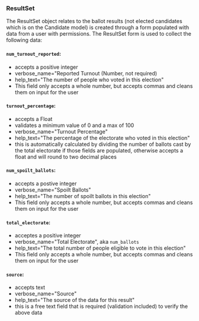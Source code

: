### ResultSet

The ResultSet object relates to the ballot results (not elected candidates which is on the Candidate model) is created through a form populated with data from a user with permissions. The ResultSet form is used to collect the following data:

#### `num_turnout_reported`: 
- accepts a positive integer
- verbose_name="Reported Turnout (Number, not required)
- help_text="The number of people who voted in this election"
- This field only accepts a whole number, but accepts commas and cleans them 
on input for the user

#### `turnout_percentage`: 
- accepts a Float
- validates a minimum value of 0 and a max of 100
- verbose_name="Turnout Percentage"
- help_text="The percentage of the electorate who voted in this election"
- this is automatically calculated by dividing the number of ballots cast by the total electorate if those fields are populated, otherwise accepts a float and will round to two decimal places

#### `num_spoilt_ballots`: 
- accepts a postive integer
- verbose_name="Spoilt Ballots"
- help_text="The number of spoilt ballots in this election"
- This field only accepts a whole number, but accepts commas and cleans them 
on input for the user

#### `total_electorate`: 
- acceptes a positive integer
- verbose_name="Total Electorate", aka `num_ballots`
- help_text="The total number of people eligible to vote in this election"
- This field only accepts a whole number, but accepts commas and cleans them 
on input for the user


#### `source`: 
- accepts text 
- verbose_name="Source"
- help_text="The source of the data for this result"
- this is a free text field that is required (validation included) to verify the above data